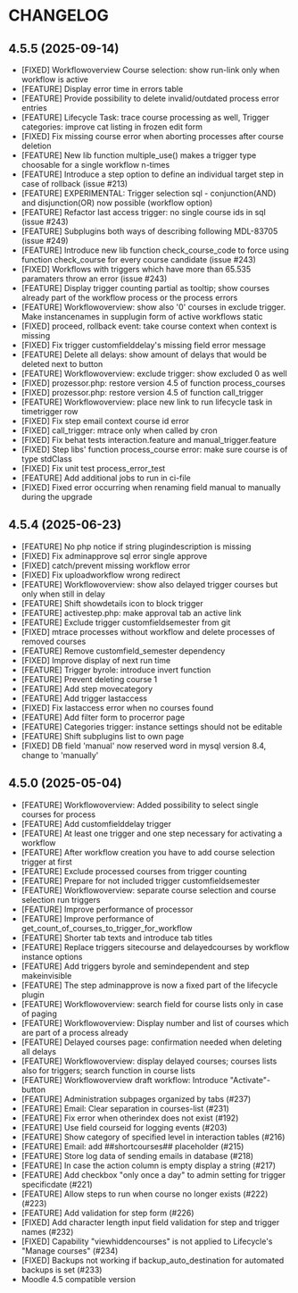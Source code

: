 CHANGELOG
=========

4.5.5 (2025-09-14)
------------------
* [FIXED] Workflowoverview Course selection: show run-link only when workflow is active
* [FEATURE] Display error time in errors table
* [FEATURE] Provide possibility to delete invalid/outdated process error entries
* [FEATURE] Lifecycle Task: trace course processing as well, Trigger categories: improve cat listing in frozen edit form
* [FIXED] Fix missing course error when aborting processes after course deletion
* [FEATURE] New lib function multiple_use() makes a trigger type choosable for a single workflow n-times
* [FEATURE] Introduce a step option to define an individual target step in case of rollback (issue #213)
* [FEATURE] EXPERIMENTAL: Trigger selection sql - conjunction(AND) and disjunction(OR) now possible (workflow option)
* [FEATURE] Refactor last access trigger: no single course ids in sql (issue #243)
* [FEATURE] Subplugins both ways of describing following MDL-83705 (issue #249)
* [FEATURE] Introduce new lib function check_course_code to force using function check_course for every course candidate (issue #243)
* [FIXED] Workflows with triggers which have more than 65.535 paramaters throw an error (issue #243)
* [FEATURE] Display trigger counting partial as tooltip; show courses already part of the workflow process or the process errors
* [FEATURE] Workflowoverview: show also '0' courses in exclude trigger. Make instancenames in supplugin form of active workflows static
* [FIXED] proceed, rollback event: take course context when context is missing
* [FIXED] Fix trigger customfielddelay's missing field error message
* [FEATURE] Delete all delays: show amount of delays that would be deleted next to button
* [FEATURE] Workflowoverview: exclude trigger: show excluded 0 as well
* [FIXED] prozessor.php: restore version 4.5 of function process_courses
* [FIXED] prozessor.php: restore version 4.5 of function call_trigger
* [FEATURE] Workflowoverview: place new link to run lifecycle task in timetrigger row
* [FIXED] Fix step email context course id error
* [FIXED] call_trigger: mtrace only when called by cron
* [FIXED] Fix behat tests interaction.feature and manual_trigger.feature
* [FIXED] Step libs' function process_course error: make sure course is of type stdClass
* [FIXED] Fix unit test process_error_test
* [FEATURE] Add additional jobs to run in ci-file
* [FIXED] Fixed error occurring when renaming field manual to manually during the upgrade

4.5.4 (2025-06-23)
------------------
* [FEATURE] No php notice if string plugindescription is missing
* [FIXED] Fix adminapprove sql error single approve
* [FIXED] catch/prevent missing workflow error
* [FIXED] Fix uploadworkflow wrong redirect
* [FEATURE] Workflowoverview: show also delayed trigger courses but only when still in delay
* [FEATURE] Shift showdetails icon to block trigger
* [FEATURE] activestep.php: make approval tab an active link
* [FEATURE] Exclude trigger customfieldsemester from git
* [FIXED] mtrace processes without workflow and delete processes of removed courses
* [FEATURE] Remove customfield_semester dependency
* [FIXED] Improve display of next run time
* [FEATURE] Trigger byrole: introduce invert function
* [FEATURE] Prevent deleting course 1
* [FEATURE] Add step movecategory
* [FEATURE] Add trigger lastaccess
* [FIXED] Fix lastaccess error when no courses found
* [FEATURE] Add filter form to procerror page
* [FEATURE] Categories trigger: instance settings should not be editable
* [FEATURE] Shift subplugins list to own page
* [FIXED] DB field 'manual' now reserved word in mysql version 8.4, change to 'manually'

4.5.0 (2025-05-04)
------------------
* [FEATURE] Workflowoverview: Added possibility to select single courses for process
* [FEATURE] Add customfielddelay trigger
* [FEATURE] At least one trigger and one step necessary for activating a workflow
* [FEATURE] After workflow creation you have to add course selection trigger at first
* [FEATURE] Exclude processed courses from trigger counting
* [FEATURE] Prepare for not included trigger customfieldsemester
* [FEATURE] Workflowoverview: separate course selection and course selection run triggers
* [FEATURE] Improve performance of processor
* [FEATURE] Improve performance of get_count_of_courses_to_trigger_for_workflow
* [FEATURE] Shorter tab texts and introduce tab titles
* [FEATURE] Replace triggers sitecourse and delayedcourses by workflow instance options
* [FEATURE] Add triggers byrole and semindependent and step makeinvisible
* [FEATURE] The step adminapprove is now a fixed part of the lifecycle plugin
* [FEATURE] Workflowoverview: search field for course lists only in case of paging
* [FEATURE] Workflowoverview: Display number and list of courses which are part of a process already
* [FEATURE] Delayed courses page: confirmation needed when deleting all delays
* [FEATURE] Workflowoverview: display delayed courses; courses lists also for triggers; search function in course lists
* [FEATURE] Workflowoverview draft workflow: Introduce "Activate"-button
* [FEATURE] Administration subpages organized by tabs (#237)
* [FEATURE] Email: Clear separation in courses-list (#231)
* [FEATURE] Fix error when otherindex does not exist (#192)
* [FEATURE] Use field courseid for logging events (#203)
* [FEATURE] Show category of specified level in interaction tables (#216)
* [FEATURE] Email: add ##shortcourses## placeholder (#215)
* [FEATURE] Store log data of sending emails in database (#218)
* [FEATURE] In case the action column is empty display a string (#217)
* [FEATURE] Add checkbox "only once a day" to admin setting for trigger specificdate (#221)
* [FEATURE] Allow steps to run when course no longer exists (#222) (#223)
* [FEATURE] Add validation for step form (#226)
* [FIXED] Add character length input field validation for step and trigger names (#232)
* [FIXED] Capability "viewhiddencourses" is not applied to Lifecycle's "Manage courses" (#234)
* [FIXED] Backups not working if backup_auto_destination for automated backups is set (#233)
* Moodle 4.5 compatible version
